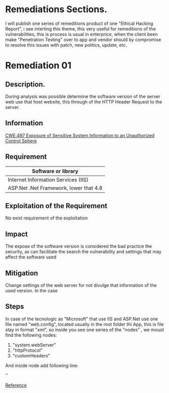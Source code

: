 # Remediations Sections.

I will publish one series of remeditions product of one "Ethical Hacking Report", i see interting this theme, this very useful for remeditions of the vulnerabilities, this is process is usual in enterprice, when the client been make "Penetration Testing" over to app and vendor should by compromise to resolve this issues with patch, new politics, update, etc.

# Remediation 01

## Description. ###

During analysis was possible determine the software version of the server web use that host website, this through of the HTTP Header Request to the server.

## Information ###
    
[CWE:497 Exposure of Sensitive System Information to an Unauthorized Control Sphere](https://cwe.mitre.org/data/definitions/497.ht)
 
## Requirement ###

| Software or library |
| ------------- |
| Internet Information Services (IIS) |
| ASP.Net .Net Framework, lower that 4.8 | 

## Exploitation of the Requirement ###

No exist requirement of the exploitation

## Impact ##
 The expose of the software version is considered the bad practice the security, as can facilitate the search the vulnerability and settings that may affect the software used

## Mitigation ## 

Change settings of the web server for not divulge that information of the used version.
In the case 

## Steps ## 

In case of the tecnologic as "Microsoft" that use IIS and ASP.Net use one file  named "web.config", located usually in the root folder thi App,  this is file stay in format "xml", so inside you see one series of the "nodes" , we moust find the following nodes:

1. "system.webServer"
2. "httpProtocol"
3. "customHeaders"

And inside node add following line:

'<remove name="X-Powered-By"/>'




[Reference](https://www.ibm.com/support/pages/disabling-iis-web-banner-andother-iis-headers)